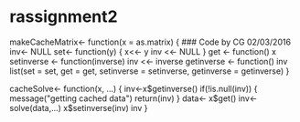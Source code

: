 # rassignment2

makeCacheMatrix<- function(x = as.matrix) {
	### Code by CG 02/03/2016
	inv<- NULL
	set<- function(y) {
		x<<- y
		inv <<- NULL
	}
	get <- function() x
	setinverse <- function(inverse) inv <<- inverse
	getinverse <- function() inv
	list(set = set,
	get = get,
	setinverse = setinverse,
	getinverse = getinverse)
}

cacheSolve<- function(x, ...) {
	inv<-x$getinverse()
	if(!is.null(inv)) {
		message("getting cached data")
		return(inv)
	}
	data<- x$get()
	inv<- solve(data,...)
	x$setinverse(inv)
	inv
}
